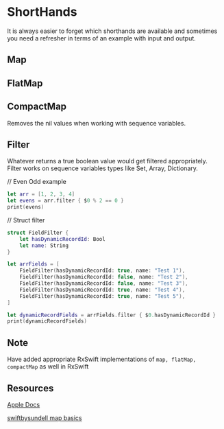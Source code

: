 # ShortHands

It is always easier to forget which shorthands are available and sometimes you need a refresher in terms of an example with input and output.


## Map



## FlatMap


## CompactMap

Removes the nil values when working with sequence variables.




## Filter

Whatever returns a true boolean value would get filtered appropriately.
Filter works on sequence variables types like Set, Array, Dictionary.

// Even Odd example

```swift
let arr = [1, 2, 3, 4]
let evens = arr.filter { $0 % 2 == 0 }
print(evens)
```

// Struct filter
```swift
struct FieldFilter {
    let hasDynamicRecordId: Bool
    let name: String
}

let arrFields = [
    FieldFilter(hasDynamicRecordId: true, name: "Test 1"),
    FieldFilter(hasDynamicRecordId: false, name: "Test 2"),
    FieldFilter(hasDynamicRecordId: false, name: "Test 3"),
    FieldFilter(hasDynamicRecordId: true, name: "Test 4"),
    FieldFilter(hasDynamicRecordId: true, name: "Test 5"),
]

let dynamicRecordFields = arrFields.filter { $0.hasDynamicRecordId }
print(dynamicRecordFields)
```



## Note

Have added appropriate RxSwift implementations of `map, flatMap, compactMap` as well in RxSwift

## Resources

[Apple Docs](https://developer.apple.com/documentation/swift/sequence/3018365-filter)

[swiftbysundell map basics](https://www.swiftbysundell.com/basics/map-flatmap-and-compactmap/)